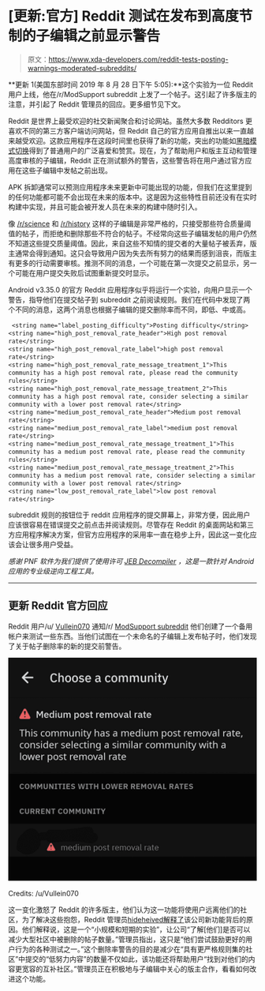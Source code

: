 # [更新:官方] Reddit 测试在发布到高度节制的子编辑之前显示警告

> 原文：<https://www.xda-developers.com/reddit-tests-posting-warnings-moderated-subreddits/>

**更新 1(美国东部时间 2019 年 8 月 28 日下午 5:05):**这个实验为一位 Reddit 用户上线，他在/r/ModSupport subreddit 上发了一个帖子。这引起了许多版主的注意，并引起了 Reddit 管理员的回应。更多细节见下文。

Reddit 是世界上最受欢迎的社交新闻聚合和讨论网站。虽然大多数 Redditors 更喜欢不同的第三方客户端访问网站，但 Reddit 自己的官方应用自推出以来一直越来越受欢迎。这款应用程序在这段时间里也获得了新的功能，突出的功能如[黑暗模式切换](https://www.xda-developers.com/reddit-for-android-android-q-dark-mode/)得到了普通用户的广泛喜爱和赞赏。现在，为了帮助用户和版主互动和管理高度审核的子编辑，Reddit 正在测试额外的警告，这些警告将在用户通过官方应用在这些子编辑中发帖之前出现。

APK 拆卸通常可以预测应用程序未来更新中可能出现的功能，但我们在这里提到的任何功能都可能不会出现在未来的版本中。这是因为这些特性目前还没有在实时构建中实现，并且可能会被开发人员在未来的构建中随时引入。

像 [/r/science](https://www.reddit.com/r/science/) 和 [/r/history](https://www.reddit.com/r/history/) 这样的子编辑是非常严格的，只接受那些符合质量阈值的帖子，而拒绝和删除那些不符合的帖子。不经常向这些子编辑发帖的用户仍然不知道这些提交质量阈值。因此，来自这些不知情的提交者的大量帖子被丢弃，版主通常会得到通知。这只会导致用户因为失去所有努力的结果而感到沮丧，而版主有更多的行动需要审核。推测不同的消息，一个可能在第一次提交之前显示，另一个可能在用户提交失败后试图重新提交时显示。

Android v3.35.0 的官方 Reddit 应用程序似乎将运行一个实验，向用户显示一个警告，指导他们在提交帖子到 subreddit 之前阅读规则。我们在代码中发现了两个不同的消息，这两个消息也根据子编辑的提交删除率而不同，即低、中或高。

```
 <string name="label_posting_difficulty">Posting difficulty</string>
<string name="high_post_removal_rate_header">High post removal rate</string>
<string name="high_post_removal_rate_label">high post removal rate</string>
<string name="high_post_removal_rate_message_treatment_1">This community has a high post removal rate, please read the community rules</string>
<string name="high_post_removal_rate_message_treatment_2">This community has a high post removal rate, consider selecting a similar community with a lower post removal rate</string>
<string name="medium_post_removal_rate_header">Medium post removal rate</string>
<string name="medium_post_removal_rate_label">medium post removal rate</string>
<string name="medium_post_removal_rate_message_treatment_1">This community has a medium post removal rate, please read the community rules</string>
<string name="medium_post_removal_rate_message_treatment_2">This community has a medium post removal rate, consider selecting a similar community with a lower post removal rate</string>
<string name="low_post_removal_rate_label">low post removal rate</string> 
```

subreddit 规则的按钮位于 reddit 应用程序的提交屏幕上，非常方便，因此用户应该很容易在错误提交之前点击并阅读规则。尽管存在 Reddit 的桌面网站和第三方应用程序解决方案，但官方应用程序的采用率一直在稳步上升，因此这一变化应该会让很多用户受益。

*感谢 PNF 软件为我们提供了使用许可 [JEB Decompiler](https://www.pnfsoftware.com/?aid=xdadev) ，这是一款针对 Android 应用的专业级逆向工程工具。*

* * *

## 更新 Reddit 官方回应

Reddit 用户/u/ [Vullein070](https://www.reddit.com/user/Vullein070) 通知/r/ [ModSupport subreddit](https://www.reddit.com/r/ModSupport/comments/cwmqnj/this_community_has_a_medium_post_removal_rate/eyddsoo/) 他们创建了一个备用帐户来测试一些东西。当他们试图在一个未命名的子编辑上发布帖子时，他们发现了关于帖子删除率的新的提交前警告。

 <picture>![Reddit post removal rate warning](img/df0fe60437a40e4e058ed1ff88c19e2e.png)</picture> 

Credits: /u/Vullein070

这一变化激怒了 Reddit 的许多版主，他们认为这一功能将使用户远离他们的社区，为了解决这些抱怨，Reddit 管理员[hideheived](https://www.reddit.com/user/HideHideHidden)[解释了](https://www.reddit.com/r/ModSupport/comments/cwmqnj/this_community_has_a_medium_post_removal_rate/eyddsoo/)该公司新功能背后的原因。他们解释说，这是一个“小规模和短期的实验”，让公司“了解[他们]是否可以减少大型社区中被删除的帖子数量。”管理员指出，这只是“他们尝试鼓励更好的用户行为的各种测试之一。”这个删除率警告的目的是减少在“具有更严格规则集的社区”中提交的“低努力内容”的数量不仅如此，该功能还将帮助用户“找到对他们的内容更宽容的互补社区。”管理员正在积极地与子编辑中关心的版主合作，看看如何改进这个功能。